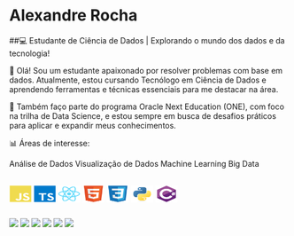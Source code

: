 # Alexandre Rocha
##💻 Estudante de Ciência de Dados | Explorando o mundo dos dados e da tecnologia!

👋 Olá! Sou um estudante apaixonado por resolver problemas com base em dados. Atualmente, estou cursando Tecnólogo em Ciência de Dados e aprendendo ferramentas e técnicas essenciais para me destacar na área.

🌟 Também faço parte do programa Oracle Next Education (ONE), com foco na trilha de Data Science, e estou sempre em busca de desafios práticos para aplicar e expandir meus conhecimentos.

📊 Áreas de interesse:

Análise de Dados
Visualização de Dados
Machine Learning
Big Data

<div style="display: inline_block"><br>
  <img align="center" alt="Rafa-Js" height="30" width="40" src="https://raw.githubusercontent.com/devicons/devicon/master/icons/javascript/javascript-plain.svg">
  <img align="center" alt="Rafa-Ts" height="30" width="40" src="https://raw.githubusercontent.com/devicons/devicon/master/icons/typescript/typescript-plain.svg">
  <img align="center" alt="Rafa-React" height="30" width="40" src="https://raw.githubusercontent.com/devicons/devicon/master/icons/react/react-original.svg">
  <img align="center" alt="Rafa-HTML" height="30" width="40" src="https://raw.githubusercontent.com/devicons/devicon/master/icons/html5/html5-original.svg">
  <img align="center" alt="Rafa-CSS" height="30" width="40" src="https://raw.githubusercontent.com/devicons/devicon/master/icons/css3/css3-original.svg">
  <img align="center" alt="Rafa-Python" height="30" width="40" src="https://raw.githubusercontent.com/devicons/devicon/master/icons/python/python-original.svg">
  <img align="center" alt="Rafa-Csharp" height="30" width="40" src="https://raw.githubusercontent.com/devicons/devicon/master/icons/csharp/csharp-original.svg">
</div>
  
  ##
 
<div> 
  <a href="https://www.youtube.com/channel/UC_-uuuZbY0AAt9CViNzvc-Q" target="_blank"><img src="https://img.shields.io/badge/YouTube-FF0000?style=for-the-badge&logo=youtube&logoColor=white" target="_blank"></a>
  <a href="https://instagram.com/rafaballerini" target="_blank"><img src="https://img.shields.io/badge/-Instagram-%23E4405F?style=for-the-badge&logo=instagram&logoColor=white" target="_blank"></a>
 	<a href="https://www.twitch.tv/rafaballerinii" target="_blank"><img src="https://img.shields.io/badge/Twitch-9146FF?style=for-the-badge&logo=twitch&logoColor=white" target="_blank"></a>
 <a href="https://discord.gg/wagxzStdcR" target="_blank"><img src="https://img.shields.io/badge/Discord-7289DA?style=for-the-badge&logo=discord&logoColor=white" target="_blank"></a> 
  <a href = "mailto:contatorafaballerini@gmail.com"><img src="https://img.shields.io/badge/-Gmail-%23333?style=for-the-badge&logo=gmail&logoColor=white" target="_blank"></a>
  <a href="https://www.linkedin.com/in/rafaella-ballerini-45875016a" target="_blank"><img src="https://img.shields.io/badge/-LinkedIn-%230077B5?style=for-the-badge&logo=linkedin&logoColor=white" target="_blank"></a> 
  
</div>
